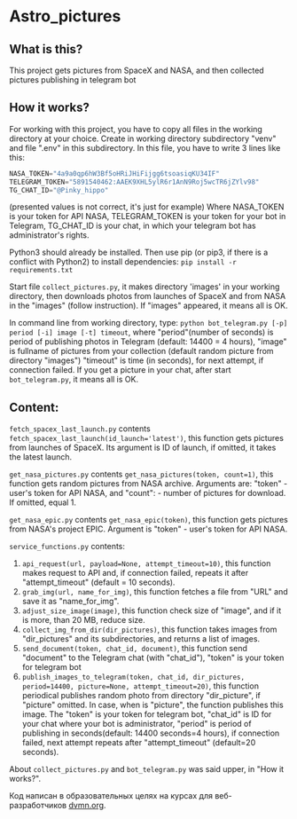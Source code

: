 # Astro_pictures

## What is this?

This project gets pictures from SpaceX and NASA, and then collected pictures publishing in telegram bot 

## How it works?

For working with this project, you have to copy all files in the working directory at your choice.  Create in working 
directory subdirectory "venv" and file ".env" in this subdirectory. In this file, you have to write 3 lines like this:
```python
NASA_TOKEN="4a9a0qp6hW3Bf5oHRiJHiFijgg6tsoasiqKU34IF"
TELEGRAM_TOKEN="5891540462:AAEK9XHL5ylR6r1AnN9Roj5wcTR6jZYlv98"
TG_CHAT_ID="@Pinky_hippo"
```
(presented values is not correct, it's just for example)
Where NASA_TOKEN is your token for API NASA, TELEGRAM_TOKEN is your token for your bot in Telegram, TG_CHAT_ID is your 
chat, in which your telegram bot has administrator's rights.

Python3 should  already be installed. Then use pip (or pip3, if there is a conflict with Python2) to install
dependencies: `pip install -r requirements.txt`

Start file `collect_pictures.py`, it makes directory 'images' in your working directory, then downloads photos from
launches of SpaceX and from NASA in the "images" (follow instruction). If "images" appeared, it means all is OK.

In command line from working directory, type: `python bot_telegram.py [-p] period [-i] image [-t] timeout`, 
where "period"(number of seconds) is period of publishing photos in Telegram (default: 14400 = 4 hours),
"image" is fullname of pictures from your collection (default random picture from directory "images") "timeout" 
is time (in seconds), for next attempt, if connection failed. If you get a picture in your chat,
after start `bot_telegram.py`, it means all is OK.

## Content:

`fetch_spacex_last_launch.py` contents `fetch_spacex_last_launch(id_launch='latest')`, this function gets pictures from 
launches of SpaceX. Its argument is ID of launch, if omitted, it takes the latest launch.

`get_nasa_pictures.py` contents `get_nasa_pictures(token, count=1)`, this function gets random pictures from NASA archive. 
Arguments are: "token" - user's token for API NASA, and "count": - number of pictures for download. If omitted, equal 1.

`get_nasa_epic.py` contents `get_nasa_epic(token)`, this function gets pictures from NASA's project EPIC. 
Argument is "token" - user's token for API NASA.

`service_functions.py` contents:
1. `api_request(url, payload=None, attempt_timeout=10)`, this function makes request to API and, if connection failed,
repeats it after "attempt_timeout" (default = 10 seconds).
2. `grab_img(url, name_for_img)`, this function fetches a file from "URL" and save it as "name_for_img".
3. `adjust_size_image(image)`, this function check size of "image", and if it is more, than 20 MB, reduce size.
4. `collect_img_from_dir(dir_pictures)`, this function takes images from "dir_pictures" and its subdirectories, and 
returns a list of images.
5. `send_document(token, chat_id, document)`, this function send "document" to the Telegram chat (with "chat_id"), 
"token" is your token for telegram bot
6. `publish_images_to_telegram(token, chat_id, dir_pictures, period=14400, picture=None, attempt_timeout=20)`, this
function periodical publishes random photo from directory "dir_picture", if "picture" omitted. In case, 
when is "picture", the function publishes this image. The "token" is your token for telegram bot, "chat_id" is ID for 
your chat where your bot is administrator, "period" is period of publishing in seconds(default: 14400 seconds=4 hours),
if connection failed, next attempt repeats after "attempt_timeout" (default=20 seconds). 

About `collect_pictures.py` and `bot_telegram.py` was said upper, in "How it works?".

Код написан в образовательных целях на курсах для веб-разработчиков [dvmn.org](https://dvmn.org/).

